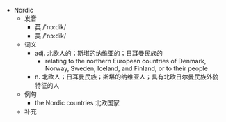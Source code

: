 - Nordic
  - 发音
    - 英 /'nɔ:dik/
    - 美 /'nɔ:dik/
  - 词义
    - adj. 北欧人的；斯堪的纳维亚的；日耳曼民族的
      - relating to the northern European countries of Denmark, Norway, Sweden, Iceland, and Finland, or to their people
    - n. 北欧人；日耳曼民族；斯堪的纳维亚人；具有北欧日尔曼民族外貌特征的人
  - 例句
    - the Nordic countries 北欧国家
  - 补充
